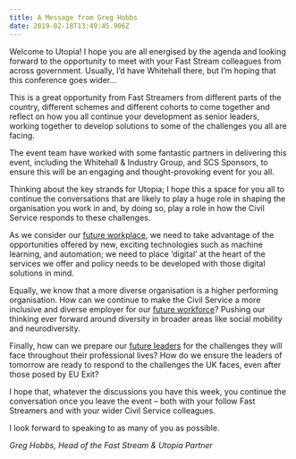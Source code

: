 ```yaml
---
title: A Message from Greg Hobbs
date: 2019-02-18T13:49:45.906Z
---
```

Welcome to Utopia! I hope you are all energised by the agenda and looking forward to the opportunity to meet with your Fast Stream colleagues from across government. Usually, I’d have Whitehall there, but I’m hoping that this conference goes wider...

This is a great opportunity from Fast Streamers from different parts of the country, different schemes and different cohorts to come together and reflect on how you all continue your development as senior leaders, working together to develop solutions to some of the challenges you all are facing.  

The event team have worked with some fantastic partners in delivering this event, including the Whitehall & Industry Group, and SCS Sponsors, to ensure this will be an engaging and thought-provoking event for you all.

Thinking about the key strands for Utopia; I hope this a space for you all to continue the conversations that are likely to play a huge role in shaping the organisation you work in and, by doing so, play a role in how the Civil Service responds to these challenges.

As we consider our [future workplace](https://utopia2019.com/post/technology-and-us), we need to take advantage of the opportunities offered by new, exciting technologies such as machine learning, and automation; we need to place ‘digital’ at the heart of the services we offer and policy needs to be developed with those digital solutions in mind.

Equally, we know that a more diverse organisation is a higher performing organisation. How can we continue to make the Civil Service a more inclusive and diverse employer for our [future workforce](https://utopia2019.com/post/equality-diversity-and-inclusion)? Pushing our thinking ever forward around diversity in broader areas like social mobility and neurodiversity.

Finally, how can we prepare our [future leaders](https://utopia2019.com/post/%22some-are-born-great-some-achieve-greatness-and-some-have-greatness-thrust-upon-'em%22) for the challenges they will face throughout their professional lives? How do we ensure the leaders of tomorrow are ready to respond to the challenges the UK faces, even after those posed by EU Exit?

I hope that, whatever the discussions you have this week, you continue the conversation once you leave the event – both with your follow Fast Streamers and with your wider Civil Service colleagues.

I look forward to speaking to as many of you as possible.

_Greg Hobbs, Head of the Fast Stream & Utopia Partner_
